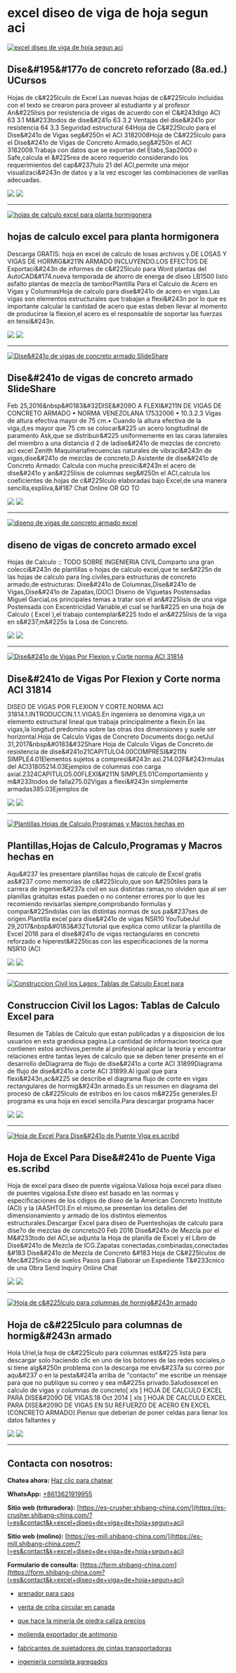 # excel diseo de viga de hoja segun aci

<a href="https://swt.shibang-china.com/?l=es&img&k=excel+diseo+de+viga+de+hoja+segun+aci" target="_blank">![excel diseo de viga de hoja segun aci](http://static.shibang-china.com/all-800x300/771.jpg)</a>

## Dise&#195&#177o de concreto reforzado (8a.ed.) UCursos
Hojas de c&#225lculo de Excel Las nuevas hojas de c&#225lculo incluidas con el texto se crearon para proveer al estudiante y al profesor An&#225lisis por resistencia de vigas de acuerdo con el C&#243digo ACI 63 3.1 M&#233todos de dise&#241o 63 3.2 Ventajas del dise&#241o por resistencia 64 3.3 Seguridad estructural 64Hoja de C&#225lculo para el Dise&#241o de Vigas seg&#250n el ACI 3182008Hoja de C&#225lculo para el Dise&#241o de Vigas de Concreto Armado,seg&#250n el ACI 3182008.Trabaja con datos que se exportan del Etabs,Sap2000 o Safe,calcula el &#225rea de acero requerido considerando los requerimientos del cap&#237tulo 21 del ACI,permite una mejor visualizaci&#243n de datos y a la vez escoger las combinaciones de varillas adecuadas.


<a href="https://whatsapp.shibangsoft.com/WhatsApp.php" target="_blank" title="WhatsApp">![](http://static.shibang-china.com/icon/whatsapp.png)</a> <a href="https://swt.shibang-china.com/?l=es&icon&k=excel+diseo+de+viga+de+hoja+segun+aci" target="_blank">![](http://static.shibang-china.com/icon/chat-es.png)</a>

---

<a href="https://swt.shibang-china.com/?l=es&img&k=excel+diseo+de+viga+de+hoja+segun+aci" target="_blank">![hojas de calculo excel para planta hormigonera](http://static.shibang-china.com/all-800x300/1251.jpg)</a>

## hojas de calculo excel para planta hormigonera
Descarga GRATIS: hoja en excel de calculo de losas archivos y.DE LOSAS Y VIGAS DE HORMIG&#211N ARMADO INCLUYENDO.LOS EFECTOS DE Exportaci&#243n de informes de c&#225lculo para Word plantas del AutoCAD&#174.nueva temporada de ahorro de energa de diseo LB1500 listo asfalto plantas de mezcla de tamborPlantilla Para el Calculo de Acero en Vigas y ColumnasHoja de calculo para dise&#241o de acero en vigas.Las vigas son elementos estructurales que trabajan a flexi&#243n por lo que es importante calcular la cantidad de acero que estas deben llevar al momento de producirse la flexion,el acero es el responsable de soportar las fuerzas en tensi&#243n.


<a href="https://whatsapp.shibangsoft.com/WhatsApp.php" target="_blank" title="WhatsApp">![](http://static.shibang-china.com/icon/whatsapp.png)</a> <a href="https://swt.shibang-china.com/?l=es&icon&k=excel+diseo+de+viga+de+hoja+segun+aci" target="_blank">![](http://static.shibang-china.com/icon/chat-es.png)</a>

---

<a href="https://swt.shibang-china.com/?l=es&img&k=excel+diseo+de+viga+de+hoja+segun+aci" target="_blank">![Dise&#241o de vigas de concreto armado SlideShare](http://static.shibang-china.com/all-800x300/1117.jpg)</a>

## Dise&#241o de vigas de concreto armado SlideShare
Feb 25,2016&nbsp&#0183&#32DISE&#209O A FLEXI&#211N DE VIGAS DE CONCRETO ARMADO • NORMA VENEZOLANA 17532006 • 10.3.2.3 Vigas de altura efectiva mayor de 75 cm.• Cuando la altura efectiva de la viga,d,es mayor que 75 cm se colocar&#225 un acero longitudinal de paramento Ask,que se distribuir&#225 uniformemente en las caras laterales del miembro a una distancia d 2 de ladise&#241o de mezclas de concreto aci excel Zenith Maquinariafrecuencias naturales de vibraci&#243n de vigas,dise&#241o de mezclas de concreto,D Asistente de dise&#241o de Concreto Armado: Calcula con mucha presici&#243n el acero de dise&#241o y an&#225lisis de columnas seg&#250n el ACI,calcula los coeficientes de.hojas de c&#225lculo elaboradas bajo Excel,de una manera sencilla,expliiva,&#187 Chat Online OR GO TO


<a href="https://whatsapp.shibangsoft.com/WhatsApp.php" target="_blank" title="WhatsApp">![](http://static.shibang-china.com/icon/whatsapp.png)</a> <a href="https://swt.shibang-china.com/?l=es&icon&k=excel+diseo+de+viga+de+hoja+segun+aci" target="_blank">![](http://static.shibang-china.com/icon/chat-es.png)</a>

---

<a href="https://swt.shibang-china.com/?l=es&img&k=excel+diseo+de+viga+de+hoja+segun+aci" target="_blank">![diseno de vigas de concreto armado excel](http://static.shibang-china.com/all-800x300/1284.jpg)</a>

## diseno de vigas de concreto armado excel
Hojas de Calculo :: TODO SOBRE INGENIERIA CIVIL.Comparto una gran colecci&#243n de plantillas o hojas de calculo excel,que te ser&#225n de las hojas de calculo para Ing.civiles,para estructuras de concreto armado,de estructuras: Dise&#241o de Columnas,Dise&#241o de Vigas,Dise&#241o de Zapatas,(DOC) Diseno de Viguetas Postensadas Miguel GarciaLos principales temas a tratar son el an&#225lisis de una viga Postensada con Excentricidad Variable,el cual se har&#225 en una hoja de Calculo ( Excel ),el trabajo contemplar&#225 todo el an&#225lisis de la viga en s&#237,m&#225s la Losa de Concreto.


<a href="https://whatsapp.shibangsoft.com/WhatsApp.php" target="_blank" title="WhatsApp">![](http://static.shibang-china.com/icon/whatsapp.png)</a> <a href="https://swt.shibang-china.com/?l=es&icon&k=excel+diseo+de+viga+de+hoja+segun+aci" target="_blank">![](http://static.shibang-china.com/icon/chat-es.png)</a>

---

<a href="https://swt.shibang-china.com/?l=es&img&k=excel+diseo+de+viga+de+hoja+segun+aci" target="_blank">![Dise&#241o de Vigas Por Flexion y Corte norma ACI 31814](http://static.shibang-china.com/all-800x300/957.jpg)</a>

## Dise&#241o de Vigas Por Flexion y Corte norma ACI 31814
DISEO DE VIGAS POR FLEXION Y CORTE.NORMA ACI 31814.1.INTRODUCCIN.1.1.VIGAS.En ingeniera se denomina viga,a un elemento estructural lineal que trabaja principalmente a flexin.En las vigas,la longitud predomina sobre las otras dos dimensiones y suele ser horizontal.Hoja de Calculo Vigas de Concreto Documents docgo.netJul 31,2017&nbsp&#0183&#32Share Hoja de Calculo Vigas de Concreto.de resistencia de dise&#241o21CAPITULO4.00COMPRESI&#211N SIMPLE4.01Elementos sujetos a compresi&#243n axi.214.02F&#243rmulas del ACI31805214.03Ejemplos de columnas con carga axial.2324CAPITULO5.00FLEXI&#211N SIMPLE5.01Comportamiento y m&#233todos de falla275.02Vigas a flexi&#243n simplemente armadas385.03Ejemplos de


<a href="https://whatsapp.shibangsoft.com/WhatsApp.php" target="_blank" title="WhatsApp">![](http://static.shibang-china.com/icon/whatsapp.png)</a> <a href="https://swt.shibang-china.com/?l=es&icon&k=excel+diseo+de+viga+de+hoja+segun+aci" target="_blank">![](http://static.shibang-china.com/icon/chat-es.png)</a>

---

<a href="https://swt.shibang-china.com/?l=es&img&k=excel+diseo+de+viga+de+hoja+segun+aci" target="_blank">![Plantillas,Hojas de Calculo,Programas y Macros hechas en](http://static.shibang-china.com/all-800x300/857.jpg)</a>

## Plantillas,Hojas de Calculo,Programas y Macros hechas en
Aqu&#237 les presentare plantillas hojas de calculo de Excel gratis as&#237 como memorias de c&#225lculo,que son &#250tiles para la carrera de ingenier&#237a civil en sus distintas ramas,no olviden que al ser planillas gratuitas estas pueden o no contener errores por lo que les recomiendo revisarlas siempre,comprobando formulas y compar&#225ndolas con las distintas normas de sus pa&#237ses de origen.Plantilla excel para dise&#241o de vigas NSR10 YouTubeJul 29,2017&nbsp&#0183&#32Tutorial que explica como utilizar la plantilla de Excel 2016 para el dise&#241o de vigas rectangulares en concreto reforzado e hiperest&#225ticas con las especificaciones de la norma NSR10 (ACI


<a href="https://whatsapp.shibangsoft.com/WhatsApp.php" target="_blank" title="WhatsApp">![](http://static.shibang-china.com/icon/whatsapp.png)</a> <a href="https://swt.shibang-china.com/?l=es&icon&k=excel+diseo+de+viga+de+hoja+segun+aci" target="_blank">![](http://static.shibang-china.com/icon/chat-es.png)</a>

---

<a href="https://swt.shibang-china.com/?l=es&img&k=excel+diseo+de+viga+de+hoja+segun+aci" target="_blank">![Construccion Civil los Lagos: Tablas de Calculo Excel para](http://static.shibang-china.com/all-800x300/1268.jpg)</a>

## Construccion Civil los Lagos: Tablas de Calculo Excel para
Resumen de Tablas de Calculo que estan publicadas y a disposicion de los usuarios en esta grandiosa pagina.La cantidad de informacion teorica que contienen estos archivos,permite al profesional aplicar la teoria y encontrar relaciones entre tantas leyes de calculo que se deben tener presente en el desarrollo deDiagrama de flujo de dise&#241o a corte ACI 31899Diagrama de flujo de dise&#241o a corte ACI 31899.Al igual que para flexi&#243n,ac&#225 se describe el diagrama flujo de corte en vigas rectangulares de hormig&#243n armado.Es un resumen en diagrama del proceso de c&#225lculo de estribos en los casos m&#225s generales.El programa es una hoja en excel sencilla.Para descargar programa hacer


<a href="https://whatsapp.shibangsoft.com/WhatsApp.php" target="_blank" title="WhatsApp">![](http://static.shibang-china.com/icon/whatsapp.png)</a> <a href="https://swt.shibang-china.com/?l=es&icon&k=excel+diseo+de+viga+de+hoja+segun+aci" target="_blank">![](http://static.shibang-china.com/icon/chat-es.png)</a>

---

<a href="https://swt.shibang-china.com/?l=es&img&k=excel+diseo+de+viga+de+hoja+segun+aci" target="_blank">![Hoja de Excel Para Dise&#241o de Puente Viga es.scribd](http://static.shibang-china.com/all-800x300/649.jpg)</a>

## Hoja de Excel Para Dise&#241o de Puente Viga es.scribd
Hoja de excel para diseo de puente vigalosa.Valiosa hoja excel para diseo de puentes vigalosa.Este diseo est basado en las normas y especificaciones de los cdigos de diseo de la American Concreto Institute (ACI) y la (AASHTO).En el mismo,se presentan los detalles del dimensionamiento y armado de los distintos elementos estructurales.Descargar Excel para diseo de Puenteshojas de calculo para dise?o de mezclas de concreto20 Feb 2016 Dise&#241o de Mezcla por el M&#233todo del ACI,se adjunta la Hoja de planilla de Excel y el Libro de Dise&#241o de Mezcla de ICG.Zapatas conectadas,combinadas,conectadas &#183 Dise&#241o de Mezcla de Concreto &#183 Hoja de C&#225lculos de Mec&#225nica de suelos Pasos para Elaborar un Expediente T&#233cnico de una Obra Send Inquiry Online Chat


<a href="https://whatsapp.shibangsoft.com/WhatsApp.php" target="_blank" title="WhatsApp">![](http://static.shibang-china.com/icon/whatsapp.png)</a> <a href="https://swt.shibang-china.com/?l=es&icon&k=excel+diseo+de+viga+de+hoja+segun+aci" target="_blank">![](http://static.shibang-china.com/icon/chat-es.png)</a>

---

<a href="https://swt.shibang-china.com/?l=es&img&k=excel+diseo+de+viga+de+hoja+segun+aci" target="_blank">![Hoja de c&#225lculo para columnas de hormig&#243n armado](http://static.shibang-china.com/all-800x300/1217.jpg)</a>

## Hoja de c&#225lculo para columnas de hormig&#243n armado
Hola Uriel,la hoja de c&#225lculo para columnas est&#225 lista para descargar solo haciendo clic en uno de los botones de las redes sociales,o si tiene alg&#250n problema con la descarga me env&#237a su correo por aqu&#237 o en la pesta&#241a arriba de "contacto" me escribe un mensaje para que no publique su correo y sea m&#225s privado.Saludosexcel en calculo de vigas y columnas de concreto[ xls ] HOJA DE CALCULO EXCEL PARA DISE&#209O DE VIGAS.18 Oct 2014 [ xls ] HOJA DE CALCULO EXCEL PARA DISE&#209O DE VIGAS EN SU REFUERZO DE ACERO EN EXCEL (CONCRETO ARMADO).Pienso que deberian de poner celdas para llenar los datos faltantes y


<a href="https://whatsapp.shibangsoft.com/WhatsApp.php" target="_blank" title="WhatsApp">![](http://static.shibang-china.com/icon/whatsapp.png)</a> <a href="https://swt.shibang-china.com/?l=es&icon&k=excel+diseo+de+viga+de+hoja+segun+aci" target="_blank">![](http://static.shibang-china.com/icon/chat-es.png)</a>

---
## Contacta con nosotros:

**Chatea ahora:** [Haz clic para chatear](https://swt.shibang-china.com?l=es&contact&k=excel+diseo+de+viga+de+hoja+segun+aci)

**WhatsApp:**  [+8613621919955](https://whatsapp.shibangsoft.com/WhatsApp.php)

**Sitio web (trituradora):** [https://es-crusher.shibang-china.com/](https://es-crusher.shibang-china.com/?l=es&contact&k=excel+diseo+de+viga+de+hoja+segun+aci)

**Sitio web (molino):** [https://es-mill.shibang-china.com/](https://es-mill.shibang-china.com/?l=es&contact&k=excel+diseo+de+viga+de+hoja+segun+aci)

**Formulario de consulta:** [https://form.shibang-china.com](https://form.shibang-china.com?l=es&contact&k=excel+diseo+de+viga+de+hoja+segun+aci)

* [arenador para caos](../69/arenador%20para%20caos.md)

* [venta de criba circular en canada](../73/venta%20de%20criba%20circular%20en%20canada.md)

* [que hace la minería de piedra caliza precios](../68/que%20hace%20la%20miner%C3%ADa%20de%20piedra%20caliza%20precios.md)

* [molienda exportador de antimonio](../76/molienda%20exportador%20de%20antimonio.md)

* [fabricantes de sujetadores de cintas transportadoras](../68/fabricantes%20de%20sujetadores%20de%20cintas%20transportadoras.md)

* [ingeniería completa agregados](../68/ingenier%C3%ADa%20completa%20agregados.md)